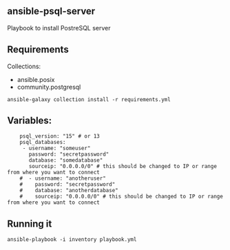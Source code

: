 ## ansible-psql-server
Playbook to install PostreSQL server

## Requirements
Collections:
- ansible.posix
- community.postgresql

```
ansible-galaxy collection install -r requirements.yml
```
## Variables:
```
    psql_version: "15" # or 13
    psql_databases:
     - username: "someuser"
       password: "secretpassword"
       database: "somedatabase"
       sourceip: "0.0.0.0/0" # this should be changed to IP or range from where you want to connect
    #  - username: "anotheruser"
    #    password: "secretpassword"
    #    database: "anotherdatabase"
    #    sourceip: "0.0.0.0/0" # this should be changed to IP or range from where you want to connect
```

## Running it
```
ansible-playbook -i inventory playbook.yml
```
